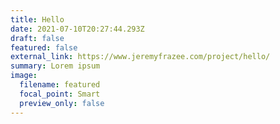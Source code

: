 ```yaml
---
title: Hello
date: 2021-07-10T20:27:44.293Z
draft: false
featured: false
external_link: https://www.jeremyfrazee.com/project/hello/
summary: Lorem ipsum
image:
  filename: featured
  focal_point: Smart
  preview_only: false
---
```

